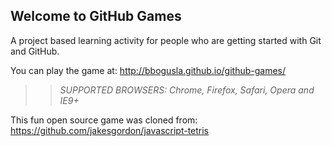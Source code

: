 ## Welcome to GitHub Games

A project based learning activity for people who are getting started with Git and GitHub.

You can play the game at: http://bbogusla.github.io/github-games/

>> _*SUPPORTED BROWSERS*: Chrome, Firefox, Safari, Opera and IE9+_

This fun open source game was cloned from: https://github.com/jakesgordon/javascript-tetris

